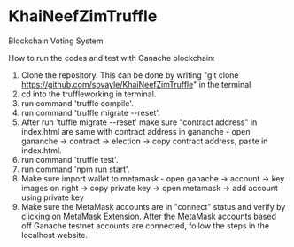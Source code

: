 # KhaiNeefZimTruffle
Blockchain Voting System

How to run the codes and test with Ganache blockchain:
1. Clone the repository. This can be done by writing "git clone https://github.com/sovayle/KhaiNeefZimTruffle" in the terminal
2. cd into the truffleworking in terminal.
3. run command 'truffle compile'.
4. run command 'truffle migrate --reset'.
5. After run 'tuffle migrate --reset' make sure "contract address" in index.html are same with contract address in gananche - open gananche -> contract -> election -> copy contract address, paste in index.html.
6. run command 'truffle test'.
7. run command 'npm run start'.
8. Make sure import wallet to metamask - open ganache -> account -> key images on right -> copy private key -> open metamask -> add account using private key
9. Make sure the MetaMask accounts are in "connect" status and verify by clicking on MetaMask Extension. After the MetaMask accounts based off Ganache testnet accounts are connected, follow the steps in the localhost website.
